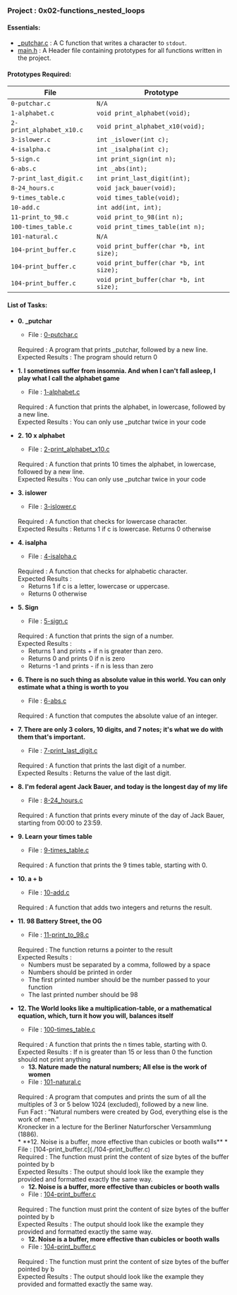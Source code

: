 <h3>Project : 0x02-functions_nested_loops</h3>

<h4>Essentials:</h4>

* [_putchar.c](./_putchar.c) : A C function that writes a character to `stdout`.
* [main.h](./main.h) : A Header file containing prototypes for all functions written in the project.

<h4>Prototypes Required:</h4>

| File                     | Prototype                                                      |
| -------------------------| ---------------------------------------------------------------|
| `0-putchar.c`            | `N/A`                                                          |
| `1-alphabet.c`           | `void print_alphabet(void);`                                   |
| `2-print_alphabet_x10.c` | `void print_alphabet_x10(void);`                               |
| `3-islower.c`            | `int _islower(int c);`                                         |
| `4-isalpha.c`            | `int _isalpha(int c);`                                         |
| `5-sign.c`               | `int print_sign(int n);`                                       |
| `6-abs.c`     | `int _abs(int);`                                    |
| `7-print_last_digit.c`           | `int print_last_digit(int);`                                          |
| `8-24_hours.c`        | `void jack_bauer(void);`                                         |
| `9-times_table.c` | `void times_table(void);`                                    |
| `10-add.c`        | `int add(int, int);`                                                          |
| `11-print_to_98.c` | `void print_to_98(int n);` |
| `100-times_table.c` | `void print_times_table(int n);`                        |
| `101-natural.c` | `N/A`                        |
| `104-print_buffer.c` | `void print_buffer(char *b, int size);`                        |
| `104-print_buffer.c` | `void print_buffer(char *b, int size);`                        |
| `104-print_buffer.c` | `void print_buffer(char *b, int size);`                        |

<h4>List of Tasks:</h4>

* **0. _putchar**
  * File : [0-putchar.c](./0-putchar.c)
  <br>
  Required : A program that prints _putchar, followed by a new line.
  <br>
  Expected Results : The program should return 0

* **1. I sometimes suffer from insomnia. And when I can't fall asleep, I play what I call the alphabet game**
  *  File : [1-alphabet.c](./1-alphabet.c)
   <br>
  Required : A function that prints the alphabet, in lowercase, followed by a new line.
  <br>
  Expected Results : You can only use _putchar twice in your code
  
* **2. 10 x alphabet**
  *  File : [2-print_alphabet_x10.c](./2-print_alphabet_x10.c)
   <br>
  Required : A function that prints 10 times the alphabet, in lowercase, followed by a new line.
  <br>
  Expected Results : You can only use _putchar twice in your code
  
* **3. islower**
  * File : [3-islower.c](./3-islower.c)
  <br>
  Required : A function that checks for lowercase character.
  <br>
  Expected Results : Returns 1 if c is lowercase. Returns 0 otherwise

* **4. isalpha**
  *  File : [4-isalpha.c](./4-isalpha.c)
   <br>
  Required : A function that checks for alphabetic character.
  <br>
  Expected Results :  
  <ul>
  <li>Returns 1 if c is a letter, lowercase or uppercase.</li>
  <li>Returns 0 otherwise</li>
  </ul>
  
* **5. Sign**
  * File : [5-sign.c](./5-sign.c)
  <br>
  Required : A function that prints the sign of a number.
  <br>
  Expected Results : 
  <ul>
  <li>Returns 1 and prints + if n is greater than zero.</li>
  <li>Returns 0 and prints 0 if n is zero</li>
  <li>Returns -1 and prints - if n is less than zero</li>
  </ul>

* **6. There is no such thing as absolute value in this world. You can only estimate what a thing is worth to you**
  *  File : [6-abs.c](./6-abs.c)
   <br>
  Required : A function that computes the absolute value of an integer.
  
* **7. There are only 3 colors, 10 digits, and 7 notes; it's what we do with them that's important.**
  * File : [7-print_last_digit.c](./7-print_last_digit.c)
  <br>
  Required : A function that prints the last digit of a number.
  <br>
  Expected Results : Returns the value of the last digit.

* **8. I'm federal agent Jack Bauer, and today is the longest day of my life**
  *  File : [8-24_hours.c](./8-24_hours.c)
   <br>
  Required : A function that prints every minute of the day of Jack Bauer, starting from 00:00 to 23:59.

* **9. Learn your times table**
  * File : [9-times_table.c](./9-times_table.c)
  <br>
  Required : A function that prints the 9 times table, starting with 0.

* **10. a + b**
  *  File : [10-add.c](./10-add.c)
   <br>
  Required : A function that adds two integers and returns the result.

  
* **11. 98 Battery Street, the OG**
  * File : [11-print_to_98.c](./11-print_to_98.c)
  <br>
  Required : The function returns a pointer to the result
  <br>
  Expected Results : 
   <ul>
  <li>Numbers must be separated by a comma, followed by a space</li>
  <li>Numbers should be printed in order</li>
  <li>The first printed number should be the number passed to your function</li>
  <li>The last printed number should be 98</li>
  </ul>
  
* **12. The World looks like a multiplication-table, or a mathematical equation, which, turn it how you will, balances itself**
  *  File : [100-times_table.c](./100-times_table.c)
   <br>
  Required : A function that prints the n times table, starting with 0.
  <br>
  Expected Results : If n is greater than 15 or less than 0 the function should not print anything
    
  * **13. Nature made the natural numbers; All else is the work of women**
  *  File : [101-natural.c](./101-natural.c)
   <br>
  Required : A program that computes and prints the sum of all the multiples of 3 or 5 below 1024 (excluded), followed by a new line.
  <br>
  Fun Fact : “Natural numbers were created by God, everything else is the work of men.” 
  <br>
  Kronecker in a lecture for the Berliner Naturforscher Versammlung (1886).
  <br>
    * **12. Noise is a buffer, more effective than cubicles or booth walls**
  *  File : [104-print_buffer.c](./104-print_buffer.c)
   <br>
  Required : The function must print the content of size bytes of the buffer pointed by b
  <br>
  Expected Results : The output should look like the example they provided and formatted exactly the same way.
  
  
  * **12. Noise is a buffer, more effective than cubicles or booth walls**
  *  File : [104-print_buffer.c](./104-print_buffer.c)
   <br>
  Required : The function must print the content of size bytes of the buffer pointed by b
  <br>
  Expected Results : The output should look like the example they provided and formatted exactly the same way.
  
  * **12. Noise is a buffer, more effective than cubicles or booth walls**
  *  File : [104-print_buffer.c](./104-print_buffer.c)
   <br>
  Required : The function must print the content of size bytes of the buffer pointed by b
  <br>
  Expected Results : The output should look like the example they provided and formatted exactly the same way.
